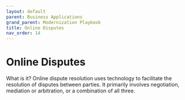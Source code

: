 ```yaml
---
layout: default
parent: Business Applications
grand_parent: Modernization Playbook
title: Online Disputes
nav_order: 14
---
```


# Online Disputes

What is it? Online dispute resolution uses technology to facilitate the resolution of disputes between parties. It primarily involves negotiation, mediation or arbitration, or a combination of all three. 

